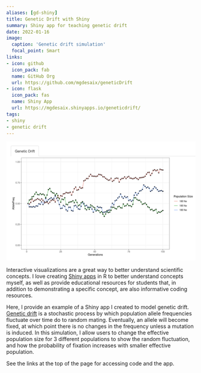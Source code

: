 ```yaml
---
aliases: [gd-shiny]
title: Genetic Drift with Shiny
summary: Shiny app for teaching genetic drift
date: 2022-01-16
image:
  caption: 'Genetic drift simulation'
  focal_point: Smart
links:
- icon: github
  icon_pack: fab
  name: GitHub Org
  url: https://github.com/mgdesaix/geneticDrift
- icon: flask
  icon_pack: fas
  name: Shiny App
  url: https://mgdesaix.shinyapps.io/geneticdrift/
tags:
- shiny
- genetic drift
---
```


![Genetic drift](featured.jpg)

Interactive visualizations are a great way to better understand scientific concepts. I love creating [Shiny apps](https://shiny.rstudio.com/) in R to better understand concepts myself, as well as provide educational resources for students that, in addition to demonstrating a specific concept, are also informative coding resources.

Here, I provide an example of a Shiny app I created to model genetic drift. [Genetic drift](https://en.wikipedia.org/wiki/Genetic_drift) is a stochastic process by which population allele frequencies fluctuate over time do to random mating. Eventually, an allele will become fixed, at which point there is no changes in the frequency unless a mutation is induced. In this simulation, I allow users to change the effective population size for 3 different populations to show the random fluctuation, and how the probability of fixation increases with smaller effective population.

See the links at the top of the page for accessing code and the app.
